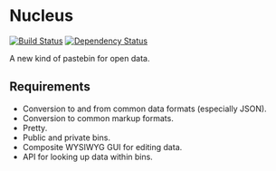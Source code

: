 Nucleus
=======
[![Build Status](https://travis-ci.org/nickmccurdy/nucleus.svg?branch=master)](https://travis-ci.org/nickmccurdy/nucleus)
[![Dependency Status](https://gemnasium.com/badges/github.com/nickmccurdy/nucleus.svg)](https://gemnasium.com/github.com/nickmccurdy/nucleus)

A new kind of pastebin for open data.

Requirements
------------
- Conversion to and from common data formats (especially JSON).
- Conversion to common markup formats.
- Pretty.
- Public and private bins.
- Composite WYSIWYG GUI for editing data.
- API for looking up data within bins.
